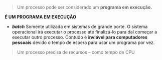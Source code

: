 > Um processo pode ser considerado um **programa em execução.**

**É UM PROGRAMA EM EXECUÇÃO**

- **_batch_**
	Somente utilizada em sistemas de grande porte. O sistema operacional irá executar o processo até finalizá-lo para daí começar a executar outro processo. Contudo é i**nviável para computadores pessoais** devido o tempo de espera para usar um programa por vez.

> Um processo precisa de recursos – como tempo de CPU
